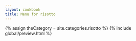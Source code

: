 ```yaml
---
layout: cookbook
title: Menu for risotto
---
```

<div class="container">
{% assign theCategory = site.categories.risotto %}
{% include global/preview.html %}

</div>